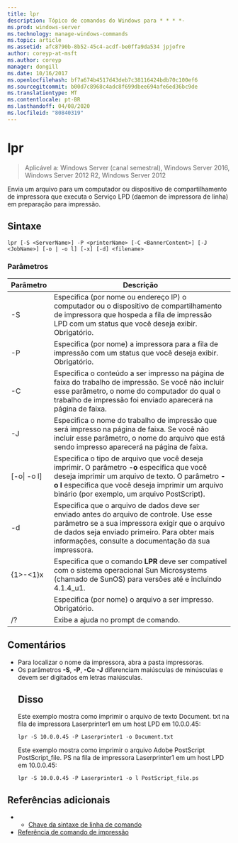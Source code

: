 ```yaml
---
title: lpr
description: Tópico de comandos do Windows para * * * *-
ms.prod: windows-server
ms.technology: manage-windows-commands
ms.topic: article
ms.assetid: afc8790b-8b52-45c4-acdf-be0ffa9da534 jpjofre
author: coreyp-at-msft
ms.author: coreyp
manager: dongill
ms.date: 10/16/2017
ms.openlocfilehash: bf7a674b4517d43deb7c38116424bdb70c100ef6
ms.sourcegitcommit: b00d7c8968c4adc8f699dbee694afe6ed36bc9de
ms.translationtype: MT
ms.contentlocale: pt-BR
ms.lasthandoff: 04/08/2020
ms.locfileid: "80840319"
---
```

# <a name="lpr"></a>lpr

>Aplicável a: Windows Server (canal semestral), Windows Server 2016, Windows Server 2012 R2, Windows Server 2012

Envia um arquivo para um computador ou dispositivo de compartilhamento de impressora que executa o Serviço LPD (daemon de impressora de linha) em preparação para impressão.  

## <a name="syntax"></a>Sintaxe  
```  
lpr [-S <ServerName>] -P <printerName> [-C <BannerContent>] [-J <JobName>] [-o | -o l] [-x] [-d] <filename>  
```  
### <a name="parameters"></a>Parâmetros  

|     Parâmetro      |                                                                                                           Descrição                                                                                                           |
|--------------------|---------------------------------------------------------------------------------------------------------------------------------------------------------------------------------------------------------------------------------|
|  -S <ServerName>   |                                    Especifica (por nome ou endereço IP) o computador ou o dispositivo de compartilhamento de impressora que hospeda a fila de impressão LPD com um status que você deseja exibir. Obrigatório.                                    |
|  -P <printerName>  |                                                              Especifica (por nome) a impressora para a fila de impressão com um status que você deseja exibir. Obrigatório.                                                              |
| -C <BannerContent> |                Especifica o conteúdo a ser impresso na página de faixa do trabalho de impressão. Se você não incluir esse parâmetro, o nome do computador do qual o trabalho de impressão foi enviado aparecerá na página de faixa.                 |
|    -J <JobName>    |                           Especifica o nome do trabalho de impressão que será impresso na página de faixa. Se você não incluir esse parâmetro, o nome do arquivo que está sendo impresso aparecerá na página de faixa.                            |
| [-o&#124; -o l]  | Especifica o tipo de arquivo que você deseja imprimir. O parâmetro **-o** especifica que você deseja imprimir um arquivo de texto. O parâmetro **-o l** especifica que você deseja imprimir um arquivo binário (por exemplo, um arquivo PostScript). |
|         -d         |              Especifica que o arquivo de dados deve ser enviado antes do arquivo de controle. Use esse parâmetro se a sua impressora exigir que o arquivo de dados seja enviado primeiro. Para obter mais informações, consulte a documentação da sua impressora.               |
|         {1&gt;-&lt;1}x         |                               Especifica que o comando **LPR** deve ser compatível com o sistema operacional Sun Microsystems (chamado de SunOS) para versões até e incluindo 4.1.4_u1.                                |
|     <FileName>     |                                                                                      Especifica (por nome) o arquivo a ser impresso. Obrigatório.                                                                                      |
|         /?         |                                                                                              Exibe a ajuda no prompt de comando.                                                                                               |

## <a name="remarks"></a>Comentários  
- Para localizar o nome da impressora, abra a pasta impressoras.  
- Os parâmetros **-S**, **-P**, **-C**e **-J** diferenciam maiúsculas de minúsculas e devem ser digitados em letras maiúsculas.  
  ## <a name="examples"></a><a name=BKMK_examples></a>Disso  
  Este exemplo mostra como imprimir o arquivo de texto Document. txt na fila de impressora Laserprinter1 em um host LPD em 10.0.0.45:  
  ```  
  lpr -S 10.0.0.45 -P Laserprinter1 -o Document.txt  
  ```  
  Este exemplo mostra como imprimir o arquivo Adobe PostScript PostScript_file. PS na fila de impressora Laserprinter1 em um host LPD em 10.0.0.45:  
  ```  
  lpr -S 10.0.0.45 -P Laserprinter1 -o l PostScript_file.ps  
  ```  

## <a name="additional-references"></a>Referências adicionais  
-   - [Chave da sintaxe de linha de comando](command-line-syntax-key.md)  
-   [Referência de comando de impressão](print-command-reference.md)  
